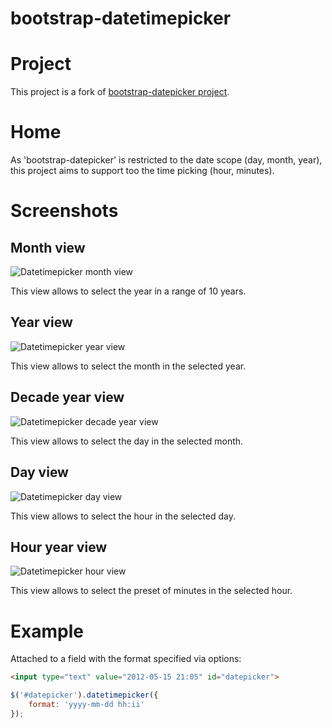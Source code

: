 bootstrap-datetimepicker
========================

# Project

This project is a fork of [bootstrap-datepicker project](https://github.com/eternicode/bootstrap-datepicker).


# Home

As 'bootstrap-datepicker' is restricted to the date scope (day, month, year), this project aims to support too the time picking (hour, minutes).


# Screenshots

## Month view

![Datetimepicker month view](https://raw.github.com/smalot/bootstrap-datetimepicker/master/screenshot/standard_month.png)

This view allows to select the year in a range of 10 years.

## Year view

![Datetimepicker year view](https://raw.github.com/smalot/bootstrap-datetimepicker/master/screenshot/standard_year.png)

This view allows to select the month in the selected year.

## Decade year view

![Datetimepicker decade year view](https://raw.github.com/smalot/bootstrap-datetimepicker/master/screenshot/standard_decade.png)

This view allows to select the day in the selected month.

## Day view

![Datetimepicker day view](https://raw.github.com/smalot/bootstrap-datetimepicker/master/screenshot/standard_decade.png)

This view allows to select the hour in the selected day.

## Hour year view

![Datetimepicker hour view](https://raw.github.com/smalot/bootstrap-datetimepicker/master/screenshot/standard_decade.png)

This view allows to select the preset of minutes in the selected hour.

# Example

Attached to a field with the format specified via options:

```html
<input type="text" value="2012-05-15 21:05" id="datepicker">
```
```javascript
$('#datepicker').datetimepicker({
    format: 'yyyy-mm-dd hh:ii'
});
```
